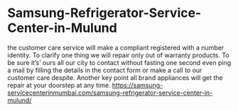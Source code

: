# Samsung-Refrigerator-Service-Center-in-Mulund
the customer care service will make a compliant registered with a number identity. To clarify one thing we will repair only out of warranty products. To be sure it’s’ ours all our city to contact without fasting one second even ping a mail by filling the details in the contact form or make a call to our customer care despite. Another key point all brand appliances will get the repair at your doorstep at any time. https://samsung-servicecenterinmumbai.com/samsung-refrigerator-service-center-in-mulund/
